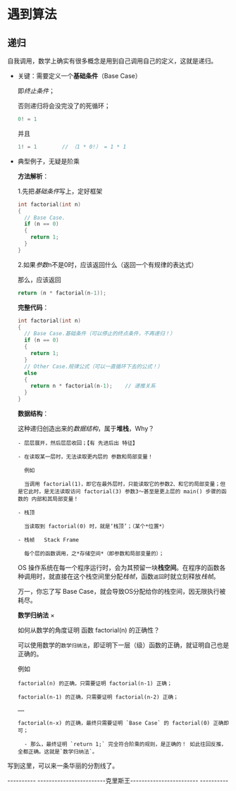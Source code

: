 遇到算法
============================

递归
----------

自我调用，数学上确实有很多概念是用到自己调用自己的定义，这就是递归。

  - 关键：需要定义一个**基础条件**（Base Case）

    即*终止条件*；

    否则递归将会没完没了的死循环；

    ```c
    0! = 1
    ```

    并且

    ```c
    1! = 1        // （1 * 0!） = 1 * 1
    ```

  - 典型例子，无疑是阶乘

    **方法解析**：

      1.先把*基础条件*写上，定好框架

      `````c
      int factorial(int n)
      {
        // Base Case.
        if (n == 0)
        {
          return 1;
        }
      }
      `````

      2.如果*参数*n不是0时，应该返回什么（返回一个有规律的表达式）

      那么，应该返回

      ```c
      return (n * factorial(n-1));
      ```

    **完整代码**：

      `````c
      int factorial(int n)
      {
        // Base Case.基础条件（可以停止的终点条件，不再递归！）
        if (n == 0)
        {
          return 1;
        }
        // Other Case.规律公式（可以一直循环下去的公式！）
        else
        {
          return n * factorial(n-1);    // 递推关系
        }
      }
      `````

    **数据结构**：

      这种递归创造出来的*数据结构*，属于**堆栈**，Why？

        - 层层展开，然后层层收回；【有 先进后出 特征】

        - 在读取某一层时，无法读取更内层的 参数和局部变量！

          例如

          当调用 factorial(1)，即它在最外层时，只能读取它的参数2、和它的局部变量；但是它此时，是无法读取访问 factorial(3) 参数3～甚至是更上层的 main() 步骤的函数的 内部和其局部变量！

        - 栈顶

          当读取到 factorial(0) 时，就是‘栈顶’；（某个*位置*）

        - 栈帧   Stack Frame

          每个层的函数调用，之*存储空间*（即参数和局部变量的）；

      OS 操作系统在每一个程序运行时，会为其预留一块**栈空间**。在程序的函数各种调用时，就直接在这个栈空间里分配*栈帧*，函数`返回`时就立刻释放*栈帧*。

      万一，你忘了写 Base Case，就会导致OS分配给你的栈空间，因无限执行被耗尽。

    **数学归纳法** ×

      如何从数学的角度证明 函数 factorial(n) 的正确性？

      可以使用数学的`数学归纳法`，即证明下一层（级）函数的正确，就证明自己也是正确的。

      例如

        factorial(n) 的正确，只需要证明 factorial(n-1) 正确；

        factorial(n-1) 的正确，只需要证明 factorial(n-2) 正确；

        ……

        factorial(n-x) 的正确，最终只需要证明 `Base Case` 的 factorial(0) 正确即可；

          - 那么，最终证明 `return 1;` 完全符合阶乘的规则，是正确的！ 如此往回反推，全都正确。这就是`数学归纳法`。


写到这里，可以来一条华丽的分割线了。

---------- ------------------------克里斯王------------------------ ----------
